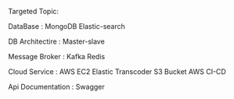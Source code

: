 Targeted Topic:

DataBase : 
    MongoDB
    Elastic-search

DB Architectire : 
    Master-slave

Message Broker : 
    Kafka
    Redis

Cloud Service :
    AWS
    EC2
    Elastic Transcoder
    S3 Bucket
    AWS CI-CD

Api Documentation : 
    Swagger             